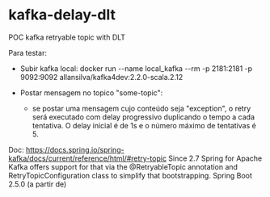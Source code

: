 # kafka-delay-dlt
POC kafka retryable topic with DLT

Para testar:

- Subir kafka local:
  docker run --name local_kafka --rm -p 2181:2181 -p 9092:9092 allansilva/kafka4dev:2.2.0-scala.2.12
  
- Postar mensagem no topico "some-topic":
  - se postar uma mensagem cujo conteúdo seja "exception", o retry será executado com delay progressivo duplicando o tempo a cada tentativa. O delay inicial é de 1s e o número máximo de tentativas é 5.


Doc:
https://docs.spring.io/spring-kafka/docs/current/reference/html/#retry-topic
Since 2.7 Spring for Apache Kafka offers support for that via the @RetryableTopic annotation and RetryTopicConfiguration class to simplify that bootstrapping.
Spring Boot 2.5.0 (a partir de)
